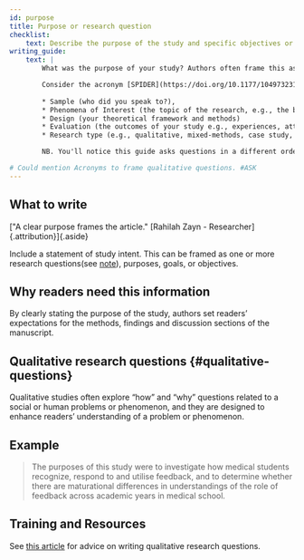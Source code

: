 ```yaml
---
id: purpose
title: Purpose or research question
checklist: 
    text: Describe the purpose of the study and specific objectives or questions.
writing_guide:
    text: |
        What was the purpose of your study? Authors often frame this as one or more questions or statements, often asking "how" or "why". 

        Consider the acronym [SPIDER](https://doi.org/10.1177/1049732312452938): 
        
        * Sample (who did you speak to?), 
        * Phenomena of Interest (the topic of the research, e.g., the behaviour or event you are interested in) 
        * Design (your theoretical framework and methods)
        * Evaluation (the outcomes of your study e.g., experiences, attitudes, barriers)
        * Research type (e.g., qualitative, mixed-methods, case study, phenomenology, grounded theory)

        NB. You'll notice this guide asks questions in a different order to how articles are presented. There are more questions about your introduction later, and questions about your abstract and title appear later still. This is because we recommend beginning to write by first defining your research question, then describing your methods and results. 

# Could mention Acronyms to frame qualitative questions. #ASK
---
```


## What to write

["A clear purpose frames the article." [Rahilah Zayn - Researcher]{.attribution}]{.aside}

Include a statement of study intent. This can be framed as one or more research questions(see [note](#qualitative-questions)), purposes, goals, or objectives.

## Why readers need this information

By clearly stating the purpose of the study, authors set readers’ expectations for the methods, findings and discussion sections of the manuscript.

## Qualitative research questions {#qualitative-questions}

Qualitative studies often explore “how” and “why” questions related to a social or human problems or phenomenon, and they are designed to enhance readers’ understanding of a problem or phenomenon.

## Example

> The purposes of this study were to investigate how medical students recognize, respond to and utilise feedback, and to determine whether there are maturational differences in understandings of the role of feedback across academic years in medical school.

## Training and Resources

See [this article](https://doi.org/10.1097/acm.0000000000001438) for advice on writing qualitative research questions.
